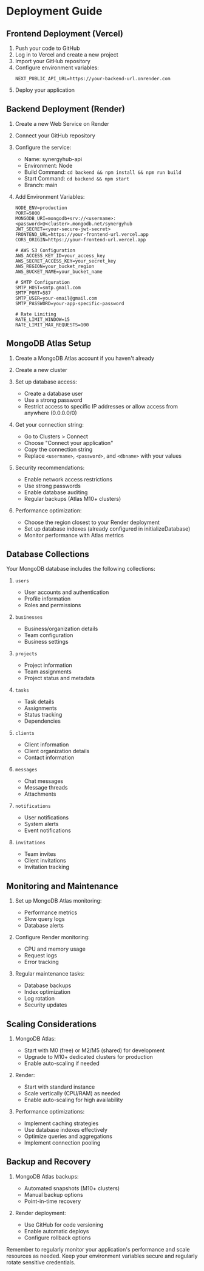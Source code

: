 # Deployment Guide

## Frontend Deployment (Vercel)

1. Push your code to GitHub
2. Log in to Vercel and create a new project
3. Import your GitHub repository
4. Configure environment variables:
   ```
   NEXT_PUBLIC_API_URL=https://your-backend-url.onrender.com
   ```
5. Deploy your application

## Backend Deployment (Render)

1. Create a new Web Service on Render
2. Connect your GitHub repository
3. Configure the service:
   - Name: synergyhub-api
   - Environment: Node
   - Build Command: `cd backend && npm install && npm run build`
   - Start Command: `cd backend && npm start`
   - Branch: main

4. Add Environment Variables:
   ```
   NODE_ENV=production
   PORT=5000
   MONGODB_URI=mongodb+srv://<username>:<password>@<cluster>.mongodb.net/synergyhub
   JWT_SECRET=<your-secure-jwt-secret>
   FRONTEND_URL=https://your-frontend-url.vercel.app
   CORS_ORIGIN=https://your-frontend-url.vercel.app
   
   # AWS S3 Configuration
   AWS_ACCESS_KEY_ID=your_access_key
   AWS_SECRET_ACCESS_KEY=your_secret_key
   AWS_REGION=your_bucket_region
   AWS_BUCKET_NAME=your_bucket_name
   
   # SMTP Configuration
   SMTP_HOST=smtp.gmail.com
   SMTP_PORT=587
   SMTP_USER=your-email@gmail.com
   SMTP_PASSWORD=your-app-specific-password
   
   # Rate Limiting
   RATE_LIMIT_WINDOW=15
   RATE_LIMIT_MAX_REQUESTS=100
   ```

## MongoDB Atlas Setup

1. Create a MongoDB Atlas account if you haven't already
2. Create a new cluster
3. Set up database access:
   - Create a database user
   - Use a strong password
   - Restrict access to specific IP addresses or allow access from anywhere (0.0.0.0/0)

4. Get your connection string:
   - Go to Clusters > Connect
   - Choose "Connect your application"
   - Copy the connection string
   - Replace `<username>`, `<password>`, and `<dbname>` with your values

5. Security recommendations:
   - Enable network access restrictions
   - Use strong passwords
   - Enable database auditing
   - Regular backups (Atlas M10+ clusters)

6. Performance optimization:
   - Choose the region closest to your Render deployment
   - Set up database indexes (already configured in initializeDatabase)
   - Monitor performance with Atlas metrics

## Database Collections

Your MongoDB database includes the following collections:

1. `users`
   - User accounts and authentication
   - Profile information
   - Roles and permissions

2. `businesses`
   - Business/organization details
   - Team configuration
   - Business settings

3. `projects`
   - Project information
   - Team assignments
   - Project status and metadata

4. `tasks`
   - Task details
   - Assignments
   - Status tracking
   - Dependencies

5. `clients`
   - Client information
   - Client organization details
   - Contact information

6. `messages`
   - Chat messages
   - Message threads
   - Attachments

7. `notifications`
   - User notifications
   - System alerts
   - Event notifications

8. `invitations`
   - Team invites
   - Client invitations
   - Invitation tracking

## Monitoring and Maintenance

1. Set up MongoDB Atlas monitoring:
   - Performance metrics
   - Slow query logs
   - Database alerts

2. Configure Render monitoring:
   - CPU and memory usage
   - Request logs
   - Error tracking

3. Regular maintenance tasks:
   - Database backups
   - Index optimization
   - Log rotation
   - Security updates

## Scaling Considerations

1. MongoDB Atlas:
   - Start with M0 (free) or M2/M5 (shared) for development
   - Upgrade to M10+ dedicated clusters for production
   - Enable auto-scaling if needed

2. Render:
   - Start with standard instance
   - Scale vertically (CPU/RAM) as needed
   - Enable auto-scaling for high availability

3. Performance optimizations:
   - Implement caching strategies
   - Use database indexes effectively
   - Optimize queries and aggregations
   - Implement connection pooling

## Backup and Recovery

1. MongoDB Atlas backups:
   - Automated snapshots (M10+ clusters)
   - Manual backup options
   - Point-in-time recovery

2. Render deployment:
   - Use GitHub for code versioning
   - Enable automatic deploys
   - Configure rollback options

Remember to regularly monitor your application's performance and scale resources as needed. Keep your environment variables secure and regularly rotate sensitive credentials.
